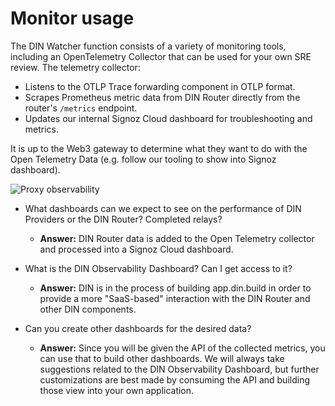# Monitor usage

The DIN Watcher function consists of a variety of monitoring tools, including an OpenTelemetry Collector that can be used for your own SRE review.
The telemetry collector:

- Listens to the OTLP Trace forwarding component in OTLP format.
- Scrapes Prometheus metric data from DIN Router directly from the router's `/metrics` endpoint.
- Updates our internal Signoz Cloud dashboard for troubleshooting and metrics.

It is up to the Web3 gateway to determine what they want to do with the Open Telemetry Data (e.g. follow our tooling to show into Signoz dashboard).

![Proxy observability](/img/proxy-observability.png)

- What dashboards can we expect to see on the performance of DIN Providers or the DIN Router? Completed relays?
  - **Answer:** DIN Router data is added to the Open Telemetry collector and processed into a Signoz Cloud dashboard.

- What is the DIN Observability Dashboard? Can I get access to it?
  - **Answer:** DIN is in the process of building app.din.build in order to provide a more "SaaS-based" interaction with the DIN Router and other DIN components.

- Can you create other dashboards for the desired data?
  - **Answer:** Since you will be given the API of the collected metrics, you can use that to build other dashboards.
    We will always take suggestions related to the DIN Observability Dashboard, but further customizations are best made by consuming the API and building those view into your own application.
